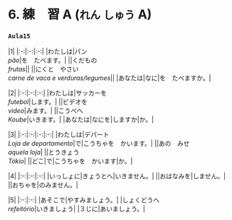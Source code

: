 # 6. 練　習 A (`れん` `しゅう` A)

### `Aula15`

|1|
|:-:|:-:|:-:|
|わたしは|パン<br>_pão_|を　たべます。|
||くだもの<br>_frutas_||
||にくと　やさい<br>_carne de vaca e verduras/legumes_||
|あなたは|なに|を　たべますか。|

|2|
|:-:|:-:|:-:|
|わたしは|サッカーを<br>_futebol_|します。|
||ビデオを<br>_video_|みます。|
||こうべへ<br>_Koube_|いきます。|
|あなたは|なにを|しますか|か。|

|3|
|:-:|:-:|:-:|:-:|
|わたしは|デパート<br>_Loja de departamento_|で|こうちゃを　かいます。|
||あの　みせ<br>_aquela loja_|
||とうきょう<br>_Tókio_|
||どこ|で|こうちゃを　かいます|か。|

|4|
|:-:|:-:|:-:|
|いっしょに|きょうとへ|いきません。|
||おはなみを|しません。|
||おちゃを|のみません。|

|5|
|:-:|:-:|
|あそこで|やすみましょう。|
|しょくどうへ<br>_refeitório_|いきましょう|
|３じに|あいましょう。|
